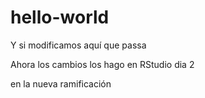 # hello-world


Y si modificamos aquí que passa

Ahora los cambios los hago en RStudio dia 2

en la nueva ramificación

